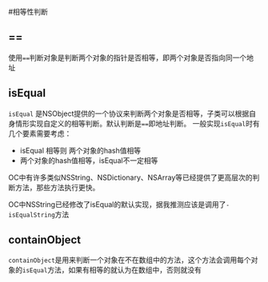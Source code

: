 #相等性判断

## ==
使用`==`判断对象是判断两个对象的指针是否相等，即两个对象是否指向同一个地址

## isEqual
`isEqual` 是NSObject提供的一个协议来判断两个对象是否相等，子类可以根据自身情形实现自定义的相等判断。默认判断是`==`即地址判断。
一般实现`isEqual`时有几个要素需要考虑：
- isEqual 相等则 两个对象的hash值相等
- 两个对象的hash值相等，isEqual不一定相等

OC中有许多类似NSString、NSDictionary、NSArray等已经提供了更高层次的判断方法，那些方法执行更快。

OC中NSString已经修改了isEqual的默认实现，据我推测应该是调用了`-isEqualString`方法

## containObject
`containObject`是用来判断一个对象在不在数组中的方法，这个方法会调用每个对象的`isEqual`方法，如果有相等的就认为在数组中，否则就没有
